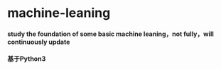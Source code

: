 # machine-leaning
#### study the foundation of some basic machine leaning，not fully，will continuously update
#### 基于Python3

